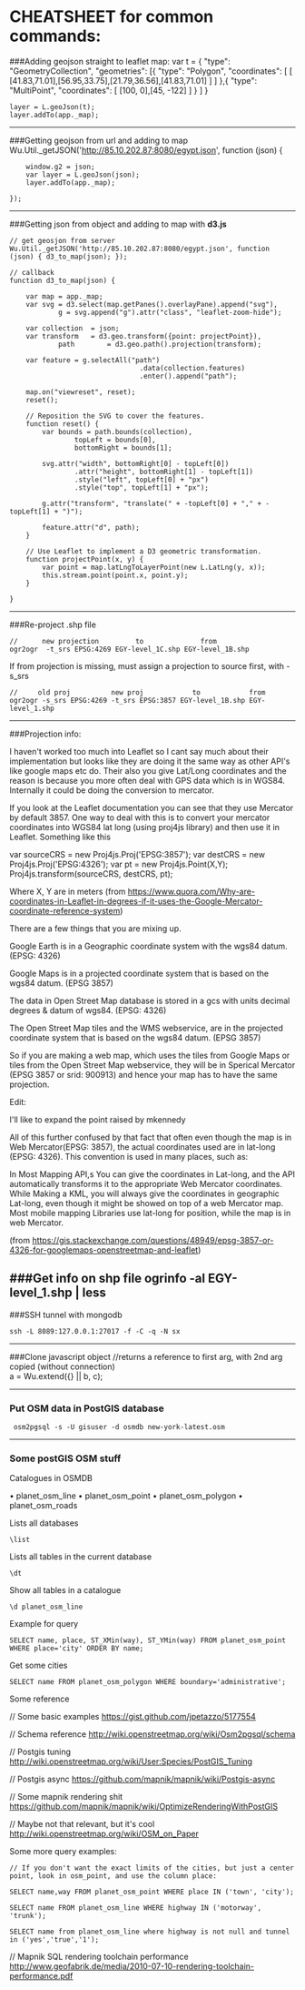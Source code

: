 CHEATSHEET for common commands:
===============================

###Adding geojson straight to leaflet map:
	var t = {
		"type": "GeometryCollection",
		"geometries": [{
			"type": "Polygon",
			"coordinates": [
				[ [41.83,71.01],[56.95,33.75],[21.79,36.56],[41.83,71.01] ]
			]
			},{
				"type": "MultiPoint",
				"coordinates": [ [100, 0],[45, -122] ]
			}
		]
	}

	layer = L.geoJson(t);
	layer.addTo(app._map);

-----------------------------------------



###Getting geojson from url and adding to map
	Wu.Util._getJSON('http://85.10.202.87:8080/egypt.json', function (json) { 

		window.g2 = json;
		var layer = L.geoJson(json);
		layer.addTo(app._map);

	});


------------------------------------------



###Getting json from object and adding to map with **d3.js**

	// get geosjon from server
	Wu.Util._getJSON('http://85.10.202.87:8080/egypt.json', function (json) { d3_to_map(json); }); 

	// callback
	function d3_to_map(json) {

		var map = app._map;
		var svg = d3.select(map.getPanes().overlayPane).append("svg"),
				g = svg.append("g").attr("class", "leaflet-zoom-hide");

		var collection  = json;
		var transform   = d3.geo.transform({point: projectPoint}),
				path        = d3.geo.path().projection(transform);

		var feature = g.selectAll("path")
									.data(collection.features)
									.enter().append("path");

		map.on("viewreset", reset);
		reset();

		// Reposition the SVG to cover the features.
		function reset() {
			var bounds = path.bounds(collection),
					topLeft = bounds[0],
					bottomRight = bounds[1];

			svg.attr("width", bottomRight[0] - topLeft[0])
					.attr("height", bottomRight[1] - topLeft[1])
					.style("left", topLeft[0] + "px")
					.style("top", topLeft[1] + "px");

			g.attr("transform", "translate(" + -topLeft[0] + "," + -topLeft[1] + ")");

			feature.attr("d", path);
		}

		// Use Leaflet to implement a D3 geometric transformation.
		function projectPoint(x, y) {
			var point = map.latLngToLayerPoint(new L.LatLng(y, x));
			this.stream.point(point.x, point.y);
		}

	}
--------------------------------------------------------------



###Re-project .shp file

	//		new projection         to              from
	ogr2ogr  -t_srs EPSG:4269 EGY-level_1C.shp EGY-level_1B.shp

If from projection is missing, must assign a projection to source first, with -s_srs

	// 	   old proj          new proj            to            from
	ogr2ogr -s_srs EPSG:4269 -t_srs EPSG:3857 EGY-level_1B.shp EGY-level_1.shp

--------------------------------------------------------------


###Projection info:

I haven't worked too much into Leaflet so I cant say much about their implementation but looks like they are doing it the same way as other API's like google maps etc do. Their also you give Lat/Long coordinates and the reason is because you more often deal with GPS data which is in WGS84. Internally it could be doing the conversion to mercator.

If you look at the Leaflet documentation you can see that they use Mercator by default 3857. One way to deal with this is to convert your mercator coordinates into WGS84 lat long (using  proj4js library) and then use it in Leaflet. Something like this

var sourceCRS = new Proj4js.Proj('EPSG:3857'); 
var destCRS = new Proj4js.Proj('EPSG:4326'); 
var pt = new Proj4js.Point(X,Y);
Proj4js.transform(sourceCRS, destCRS, pt);

Where X, Y are in meters
(from https://www.quora.com/Why-are-coordinates-in-Leaflet-in-degrees-if-it-uses-the-Google-Mercator-coordinate-reference-system)






There are a few things that you are mixing up.

Google Earth is in a Geographic coordinate system with the wgs84 datum. (EPSG: 4326)

Google Maps is in a projected coordinate system that is based on the wgs84 datum. (EPSG 3857)

The data in Open Street Map database is stored in a gcs with units decimal degrees & datum of wgs84. (EPSG: 4326)

The Open Street Map tiles and the WMS webservice, are in the projected coordinate system that is based on the wgs84 datum. (EPSG 3857)

So if you are making a web map, which uses the tiles from Google Maps or tiles from the Open Street Map webservice, they will be in Sperical Mercator (EPSG 3857 or srid: 900913) and hence your map has to have the same projection.

Edit:

I'll like to expand the point raised by mkennedy

All of this further confused by that fact that often even though the map is in Web Mercator(EPSG: 3857), the actual coordinates used are in lat-long (EPSG: 4326). This convention is used in many places, such as:

In Most Mapping API,s You can give the coordinates in Lat-long, and the API automatically transforms it to the appropriate Web Mercator coordinates.
While Making a KML, you will always give the coordinates in geographic Lat-long, even though it might be showed on top of a web Mercator map.
Most mobile mapping Libraries use lat-long for position, while the map is in web Mercator.

(from https://gis.stackexchange.com/questions/48949/epsg-3857-or-4326-for-googlemaps-openstreetmap-and-leaflet)



###Get info on shp file 
	ogrinfo -al EGY-level_1.shp | less
---------------------------------------------------------------


###SSH tunnel with mongodb

	ssh -L 8089:127.0.0.1:27017 -f -C -q -N sx 
------------------------

###Clone javascript object
	//returns a reference to first arg, with 2nd arg copied (without connection)  
	a = Wu.extend({} || b, c);


------------------------------

### Put OSM data in PostGIS database

     osm2pgsql -s -U gisuser -d osmdb new-york-latest.osm
     
     
-------------------------------------

### Some postGIS OSM stuff

Catalogues in OSMDB

• planet_osm_line
• planet_osm_point
• planet_osm_polygon
• planet_osm_roads

Lists all databases

    \list


Lists all tables in the current database

    \dt

Show all tables in a catalogue

    \d planet_osm_line



Example for query
    
    SELECT name, place, ST_XMin(way), ST_YMin(way) FROM planet_osm_point WHERE place='city' ORDER BY name;
    
Get some cities
    
    SELECT name FROM planet_osm_polygon WHERE boundary='administrative';



Some reference

// Some basic examples
https://gist.github.com/jpetazzo/5177554    

// Schema reference
http://wiki.openstreetmap.org/wiki/Osm2pgsql/schema

// Postgis tuning
http://wiki.openstreetmap.org/wiki/User:Species/PostGIS_Tuning

// Postgis async
https://github.com/mapnik/mapnik/wiki/Postgis-async

// Some mapnik rendering shit
https://github.com/mapnik/mapnik/wiki/OptimizeRenderingWithPostGIS

// Maybe not that relevant, but it's cool
http://wiki.openstreetmap.org/wiki/OSM_on_Paper



Some more query examples:

    // If you don't want the exact limits of the cities, but just a center point, look in osm_point, and use the column place:

    SELECT name,way FROM planet_osm_point WHERE place IN ('town', 'city');
    
    SELECT name FROM planet_osm_line WHERE highway IN ('motorway', 'trunk');

    SELECT name from planet_osm_line where highway is not null and tunnel in ('yes','true','1');


// Mapnik SQL rendering toolchain performance
http://www.geofabrik.de/media/2010-07-10-rendering-toolchain-performance.pdf

